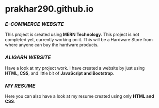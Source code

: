 # prakhar290.github.io


### ***E-COMMERCE WEBSITE***

This project is created using **MERN Technology**. This project is not completed yet, currently working on it. This will be a Hardware Store from where anyone can buy the hardware products.

### ***ALIGARH WEBSITE***

Have a look at my project work. I have created a website by just using **HTML, CSS**, and little bit of **JavaScript and Bootstrap**.

### ***MY RESUME***

Here you can also have a look at my resume created using only **HTML and CSS**. 
